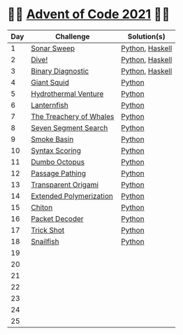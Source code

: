 # :christmas_tree::calendar: [Advent of Code 2021](https://adventofcode.com/2021) :calendar::christmas_tree:

Day | Challenge | Solution(s)
--- | --- | ---
1 | [Sonar Sweep](https://adventofcode.com/2021/day/1) | [Python](https://github.com/rssbrrw/Advent-of-Code-2021/blob/main/days/01/1.py), [Haskell](https://github.com/rssbrrw/Advent-of-Code-2021/blob/main/days/01/1.hs)
2 | [Dive!](https://adventofcode.com/2021/day/2) | [Python](https://github.com/rssbrrw/Advent-of-Code-2021/blob/main/days/02/2.py), [Haskell](https://github.com/rssbrrw/Advent-of-Code-2021/blob/main/days/02/2.hs)
3 | [Binary Diagnostic](https://adventofcode.com/2021/day/3) | [Python](https://github.com/rssbrrw/Advent-of-Code-2021/blob/main/days/03/3.py), [Haskell](https://github.com/rssbrrw/Advent-of-Code-2021/blob/main/days/03/3.hs)
4 | [Giant Squid](https://adventofcode.com/2021/day/4) | [Python](https://github.com/rssbrrw/Advent-of-Code-2021/blob/main/days/04/4.py)
5 | [Hydrothermal Venture](https://adventofcode.com/2021/day/5) | [Python](https://github.com/rssbrrw/Advent-of-Code-2021/blob/main/days/05/5.py)
6 | [Lanternfish](https://adventofcode.com/2021/day/6) | [Python](https://github.com/rssbrrw/Advent-of-Code-2021/blob/main/days/06/6.py)
7 | [The Treachery of Whales](https://adventofcode.com/2021/day/7)| [Python](https://github.com/rssbrrw/Advent-of-Code-2021/blob/main/days/07/7.py)
8 | [Seven Segment Search](https://adventofcode.com/2021/day/8) | [Python](https://github.com/rssbrrw/Advent-of-Code-2021/blob/main/days/08/8.py)
9 | [Smoke Basin](https://adventofcode.com/2021/day/9) | [Python](https://github.com/rssbrrw/Advent-of-Code-2021/blob/main/days/09/9.py)
10 | [Syntax Scoring](https://adventofcode.com/2021/day/10) | [Python](https://github.com/rssbrrw/Advent-of-Code-2021/blob/main/days/10/10.py)
11 | [Dumbo Octopus](https://adventofcode.com/2021/day/11) | [Python](https://github.com/rssbrrw/Advent-of-Code-2021/blob/main/days/11/11.py)
12 | [Passage Pathing](https://adventofcode.com/2021/day/12) | [Python](https://github.com/rssbrrw/Advent-of-Code-2021/blob/main/days/12/12.py)
13 | [Transparent Origami](https://adventofcode.com/2021/day/13) | [Python](https://github.com/rssbrrw/Advent-of-Code-2021/blob/main/days/13/13.py)
14 | [Extended Polymerization](https://adventofcode.com/2021/day/14) | [Python](https://github.com/rssbrrw/Advent-of-Code-2021/blob/main/days/14/14.py)
15 | [Chiton](https://adventofcode.com/2021/day/15) | [Python](https://github.com/rssbrrw/Advent-of-Code-2021/blob/main/days/15/15.py)
16 | [Packet Decoder](https://adventofcode.com/2021/day/16) | [Python](https://github.com/rssbrrw/Advent-of-Code-2021/blob/main/days/16/16.py)
17 | [Trick Shot](https://adventofcode.com/2021/day/17) | [Python](https://github.com/rssbrrw/Advent-of-Code-2021/blob/main/days/17/17.py)
18 | [Snailfish](https://adventofcode.com/2021/day/18) | [Python](https://github.com/rssbrrw/Advent-of-Code-2021/blob/main/days/18/18.py)
19 | | |
20 | | |
21 | | |
22 | | |
23 | | |
24 | | |
25 | | |
